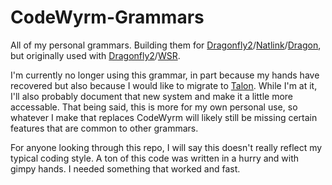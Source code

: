 # CodeWyrm-Grammars
All of my personal grammars. Building them for [Dragonfly2](https://dragonfly2.readthedocs.io/en/latest/)/[Natlink](https://qh.antenna.nl/unimacro/index.html)/[Dragon](https://www.nuance.com/dragon/support/dragon-naturallyspeaking.html), but originally used with [Dragonfly2](https://dragonfly2.readthedocs.io/en/latest/)/[WSR](https://support.microsoft.com/en-us/windows/use-voice-recognition-in-windows-10-83ff75bd-63eb-0b6c-18d4-6fae94050571).

I'm currently no longer using this grammar, in part because my hands have recovered but also because I would like to migrate to [Talon](https://talonvoice.com/). While I'm at it, I'll also probably document that new system and make it a little more accessable. That being said, this is more for my own personal use, so whatever I make that replaces CodeWyrm will likely still be missing certain features that are common to other grammars.

For anyone looking through this repo, I will say this doesn't really reflect my typical coding style. A ton of this code was written in a hurry and with gimpy hands. I needed something that worked and fast.
